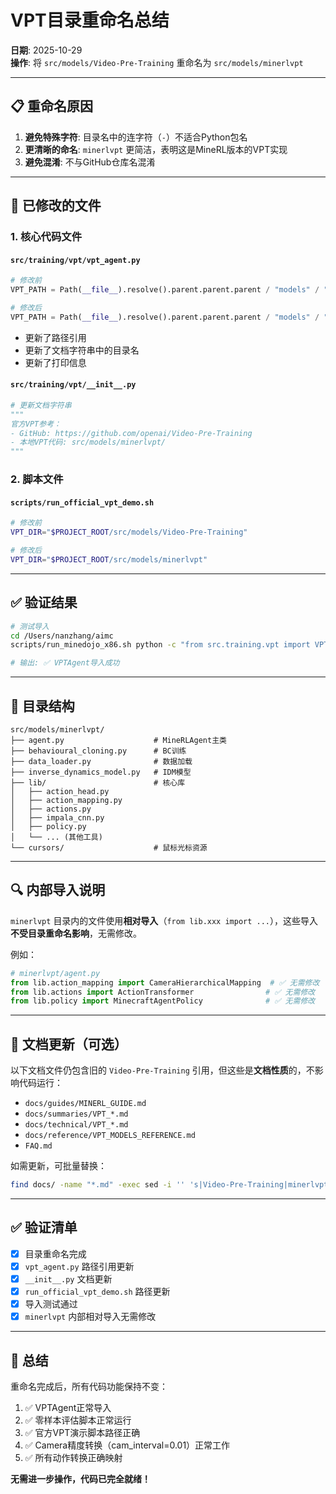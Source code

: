 # VPT目录重命名总结

**日期**: 2025-10-29  
**操作**: 将 `src/models/Video-Pre-Training` 重命名为 `src/models/minerlvpt`

---

## 📋 重命名原因

1. **避免特殊字符**: 目录名中的连字符（`-`）不适合Python包名
2. **更清晰的命名**: `minerlvpt` 更简洁，表明这是MineRL版本的VPT实现
3. **避免混淆**: 不与GitHub仓库名混淆

---

## 🔄 已修改的文件

### 1. 核心代码文件

#### `src/training/vpt/vpt_agent.py`
```python
# 修改前
VPT_PATH = Path(__file__).resolve().parent.parent.parent / "models" / "Video-Pre-Training"

# 修改后
VPT_PATH = Path(__file__).resolve().parent.parent.parent / "models" / "minerlvpt"
```

- 更新了路径引用
- 更新了文档字符串中的目录名
- 更新了打印信息

#### `src/training/vpt/__init__.py`
```python
# 更新文档字符串
"""
官方VPT参考：
- GitHub: https://github.com/openai/Video-Pre-Training
- 本地VPT代码: src/models/minerlvpt/
"""
```

### 2. 脚本文件

#### `scripts/run_official_vpt_demo.sh`
```bash
# 修改前
VPT_DIR="$PROJECT_ROOT/src/models/Video-Pre-Training"

# 修改后
VPT_DIR="$PROJECT_ROOT/src/models/minerlvpt"
```

---

## ✅ 验证结果

```bash
# 测试导入
cd /Users/nanzhang/aimc
scripts/run_minedojo_x86.sh python -c "from src.training.vpt import VPTAgent; print('✅ VPTAgent导入成功')"

# 输出: ✅ VPTAgent导入成功
```

---

## 📂 目录结构

```
src/models/minerlvpt/
├── agent.py                    # MineRLAgent主类
├── behavioural_cloning.py      # BC训练
├── data_loader.py              # 数据加载
├── inverse_dynamics_model.py   # IDM模型
├── lib/                        # 核心库
│   ├── action_head.py
│   ├── action_mapping.py
│   ├── actions.py
│   ├── impala_cnn.py
│   ├── policy.py
│   └── ... (其他工具)
└── cursors/                    # 鼠标光标资源
```

---

## 🔍 内部导入说明

`minerlvpt` 目录内的文件使用**相对导入**（`from lib.xxx import ...`），这些导入**不受目录重命名影响**，无需修改。

例如：
```python
# minerlvpt/agent.py
from lib.action_mapping import CameraHierarchicalMapping  # ✅ 无需修改
from lib.actions import ActionTransformer                # ✅ 无需修改
from lib.policy import MinecraftAgentPolicy              # ✅ 无需修改
```

---

## 📝 文档更新（可选）

以下文档文件仍包含旧的 `Video-Pre-Training` 引用，但这些是**文档性质**的，不影响代码运行：

- `docs/guides/MINERL_GUIDE.md`
- `docs/summaries/VPT_*.md`
- `docs/technical/VPT_*.md`
- `docs/reference/VPT_MODELS_REFERENCE.md`
- `FAQ.md`

如需更新，可批量替换：
```bash
find docs/ -name "*.md" -exec sed -i '' 's|Video-Pre-Training|minerlvpt|g' {} \;
```

---

## ✅ 验证清单

- [x] 目录重命名完成
- [x] `vpt_agent.py` 路径引用更新
- [x] `__init__.py` 文档更新
- [x] `run_official_vpt_demo.sh` 路径更新
- [x] 导入测试通过
- [x] `minerlvpt` 内部相对导入无需修改

---

## 🎯 总结

重命名完成后，所有代码功能保持不变：

1. ✅ VPTAgent正常导入
2. ✅ 零样本评估脚本正常运行
3. ✅ 官方VPT演示脚本路径正确
4. ✅ Camera精度转换（cam_interval=0.01）正常工作
5. ✅ 所有动作转换正确映射

**无需进一步操作，代码已完全就绪！**

